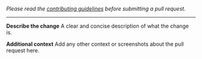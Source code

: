*Please read the [contributing guidelines](https://github.com/huangsam/ultimate-python/blob/main/CONTRIBUTING.md) before submitting a pull request.*

---

**Describe the change**
A clear and concise description of what the change is.

**Additional context**
Add any other context or screenshots about the pull request here.

